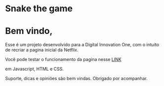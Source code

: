 # Snake the game
# Bem vindo, 
Esse é um projeto desenvolvido para a Digital Innovation One, com o intuito de recriar a pagina inicial da Netflix. 

Você pode testar o funcionamento da pagina nesse [LINK](https://felipeaguiarn.github.io/snake-the-game/)

em Javascript, HTML e CSS.



Suporte, dicas e opiniões são bem vindas. 
Obrigado por acompanhar.

